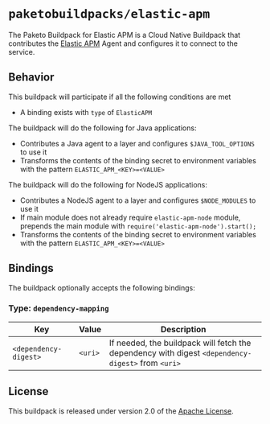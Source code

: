 # `paketobuildpacks/elastic-apm`
The Paketo Buildpack for Elastic APM is a Cloud Native Buildpack that contributes the [Elastic APM][e] Agent and configures it to connect to the service.

[e]: https://www.elastic.co/solutions/apm

## Behavior
This buildpack will participate if all the following conditions are met

* A binding exists with `type` of `ElasticAPM`

The buildpack will do the following for Java applications:

* Contributes a Java agent to a layer and configures `$JAVA_TOOL_OPTIONS` to use it
* Transforms the contents of the binding secret to environment variables with the pattern `ELASTIC_APM_<KEY>=<VALUE>`

The buildpack will do the following for NodeJS applications:

* Contributes a NodeJS agent to a layer and configures `$NODE_MODULES` to use it
* If main module does not already require `elastic-apm-node` module, prepends the main module with `require('elastic-apm-node').start();`
* Transforms the contents of the binding secret to environment variables with the pattern `ELASTIC_APM_<KEY>=<VALUE>`

## Bindings
The buildpack optionally accepts the following bindings:

### Type: `dependency-mapping`
|Key                   | Value   | Description
|----------------------|---------|------------
|`<dependency-digest>` | `<uri>` | If needed, the buildpack will fetch the dependency with digest `<dependency-digest>` from `<uri>`

## License

This buildpack is released under version 2.0 of the [Apache License][a].

[a]: http://www.apache.org/licenses/LICENSE-2.0
